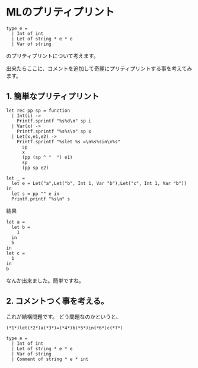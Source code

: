 # MLのプリティプリント

```
type e =
  | Int of int
  | Let of string * e * e
  | Var of string
```

のプリティプリントについて考えます。

出来たらここに、コメントを追加して奇麗にプリティプリントする事を考えてみます。

## 1. 簡単なプリティプリント

```
let rec pp sp = function
  | Int(i) ->
    Printf.sprintf "%s%d\n" sp i
  | Var(x) ->
    Printf.sprintf "%s%s\n" sp x
  | Let(x,e1,e2) ->
    Printf.sprintf "%slet %s =\n%s%sin\n%s"
      sp
      x
      (pp (sp ^ "  ") e1)
      sp
      (pp sp e2)

let _ =
  let e = Let("a",Let("b", Int 1, Var "b"),Let("c", Int 1, Var "b")) in
  let s = pp "" e in
  Printf.printf "%s\n" s
```

結果

```
let a =
  let b =
    1
  in
  b
in
let c =
  1
in
b
```

なんか出来ました。簡単ですね。

## 2. コメントつく事を考える。

これが結構問題です。
どう問題なのかというと、

```
(*1*)let(*2*)a(*3*)=(*4*)b(*5*)in(*6*)c(*7*)
```

```
type e =
  | Int of int
  | Let of string * e * e
  | Var of string
  | Comment of string * e * int
```


